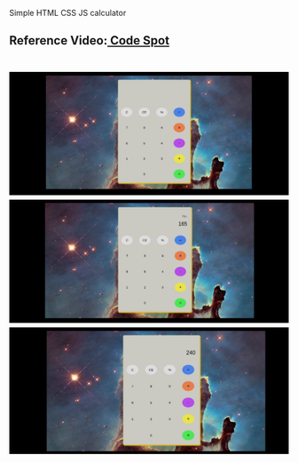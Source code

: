 Simple HTML CSS JS calculator
<h2>Reference Video:<a href="https://www.youtube.com/watch?v=CI2GwL--ll8&t=91s
"> Code Spot<h2></a>


![alt text](https://github.com/GK-SVG/JScalculator/blob/master/jsCal.png)
![alt text](https://github.com/GK-SVG/JScalculator/blob/master/jscal2.png)
![alt text](https://github.com/GK-SVG/JScalculator/blob/master/jscal3.png)

